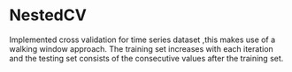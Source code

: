 # NestedCV
Implemented cross validation for time series dataset ,this makes use of a walking window approach. The training set increases with each iteration and the testing set consists of the consecutive values after the training set.
